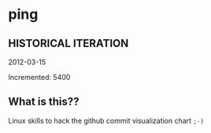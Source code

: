 # ping

## HISTORICAL ITERATION
2012-03-15

Incremented: 5400

## What is this?? 
Linux skills to hack the github commit visualization chart `;-)`
